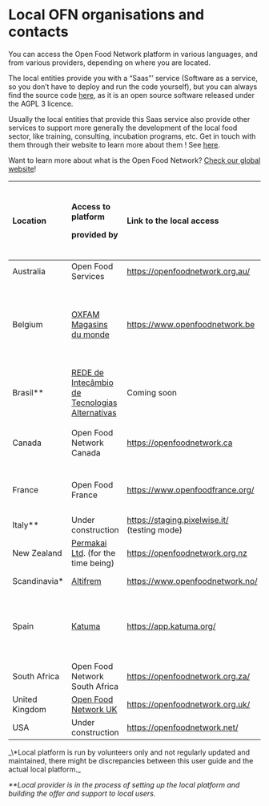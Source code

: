# Local OFN organisations and contacts

You can access the Open Food Network platform in various languages, and from various providers, depending on where you are located. 

The local entities provide you with a “Saas”’ service \(Software as a service, so you don’t have to deploy and run the code yourself\), but you can always find the source code [here](https://github.com/openfoodfoundation/openfoodnetwork#boards?repos=6257856), as it is an open source software released under the AGPL 3 licence.

Usually the local entities that provide this Saas service also provide other services to support more generally the development of the local food sector, like training, consulting, incubation programs, etc. Get in touch with them through their website to learn more about them !  See [here](https://www.openfoodnetwork.org/find-your-local-open-food-network/).

  
Want to learn more about what is the Open Food Network? [Check our global website](https://www.openfoodnetwork.org/)!

<table>
  <thead>
    <tr>
      <th style="text-align:left">Location</th>
      <th style="text-align:left">
        <p>Access to platform</p>
        <p>provided by</p>
      </th>
      <th style="text-align:left">Link to the local access</th>
      <th style="text-align:left">
        <p>Languages provided</p>
        <p>by the local platform</p>
      </th>
    </tr>
  </thead>
  <tbody>
    <tr>
      <td style="text-align:left">Australia</td>
      <td style="text-align:left">Open Food Services</td>
      <td style="text-align:left"><a href="https://openfoodnetwork.org.au/">https://openfoodnetwork.org.au/</a>
      </td>
      <td style="text-align:left">English</td>
    </tr>
    <tr>
      <td style="text-align:left">Belgium</td>
      <td style="text-align:left"><a href="https://www.oxfammagasinsdumonde.be/acheter-equitable/open-food-network-belgium/#.XYoOOvfgo5k">OXFAM Magasins du monde</a>
      </td>
      <td style="text-align:left"><a href="https://www.openfoodnetwork.be">https://www.openfoodnetwork.be</a>
      </td>
      <td style="text-align:left">
        <p>French</p>
        <p>German</p>
        <p>English</p>
        <p>Deutsch</p>
      </td>
    </tr>
    <tr>
      <td style="text-align:left">Brasil**</td>
      <td style="text-align:left"><a href="http://redemg.org.br/">REDE de Intec&#xE2;mbio de Tecnologias Alternativas</a>
      </td>
      <td style="text-align:left">Coming soon</td>
      <td style="text-align:left">Portuguese</td>
    </tr>
    <tr>
      <td style="text-align:left">Canada</td>
      <td style="text-align:left">Open Food Network Canada</td>
      <td style="text-align:left"><a href="https://openfoodnetwork.ca ">https://openfoodnetwork.ca </a>
      </td>
      <td style="text-align:left">
        <p>English</p>
        <p>French</p>
      </td>
    </tr>
    <tr>
      <td style="text-align:left">France</td>
      <td style="text-align:left">Open Food France</td>
      <td style="text-align:left"><a href="https://www.openfoodfrance.org/">https://www.openfoodfrance.org/</a>
      </td>
      <td style="text-align:left">
        <p>French</p>
        <p>Italian</p>
      </td>
    </tr>
    <tr>
      <td style="text-align:left">Italy**</td>
      <td style="text-align:left">Under construction</td>
      <td style="text-align:left"><a href="https://staging.pixelwise.it/ ">https://staging.pixelwise.it/ </a>(testing
        mode)</td>
      <td style="text-align:left">Italian
        <br />English</td>
    </tr>
    <tr>
      <td style="text-align:left">New Zealand</td>
      <td style="text-align:left"><a href="https://permakai.nz">Permakai Ltd</a>. (for the time being)</td>
      <td
      style="text-align:left"><a href="https://openfoodnetwork.org.nz">https://openfoodnetwork.org.nz</a>
        </td>
        <td style="text-align:left">English</td>
    </tr>
    <tr>
      <td style="text-align:left">Scandinavia*</td>
      <td style="text-align:left"><a href="https://altifrem.wordpress.com/">Altifrem</a>
      </td>
      <td style="text-align:left"><a href="https://www.openfoodnetwork.no/">https://www.openfoodnetwork.no/</a>
      </td>
      <td style="text-align:left">Norwegian Swedish</td>
    </tr>
    <tr>
      <td style="text-align:left">Spain</td>
      <td style="text-align:left"><a href="http://katuma.org/">Katuma</a>
      </td>
      <td style="text-align:left"><a href="https://app.katuma.org/ ">https://app.katuma.org/ </a>
      </td>
      <td style="text-align:left">
        <p>Castellano</p>
        <p>Catalan Portuguese Italian</p>
      </td>
    </tr>
    <tr>
      <td style="text-align:left">South Africa</td>
      <td style="text-align:left">Open Food Network South Africa</td>
      <td style="text-align:left"><a href="https://openfoodnetwork.org.za/">https://openfoodnetwork.org.za/</a>
      </td>
      <td style="text-align:left">English</td>
    </tr>
    <tr>
      <td style="text-align:left">United Kingdom</td>
      <td style="text-align:left"><a href="https://about.openfoodnetwork.org.uk/">Open Food Network UK</a>
      </td>
      <td style="text-align:left"><a href="https://openfoodnetwork.org.uk/ ">https://openfoodnetwork.org.uk/ </a>
      </td>
      <td style="text-align:left">English</td>
    </tr>
    <tr>
      <td style="text-align:left">USA</td>
      <td style="text-align:left">Under construction</td>
      <td style="text-align:left"><a href="https://openfoodnetwork.net/">https://openfoodnetwork.net/</a>
      </td>
      <td style="text-align:left">English</td>
    </tr>
  </tbody>
</table>_\*Local platform is run by volunteers only and not regularly updated and maintained, there might be discrepancies between this user guide and the actual local platform._

_\*\*Local provider is in the process of setting up the local platform and building the offer and support to local users._

